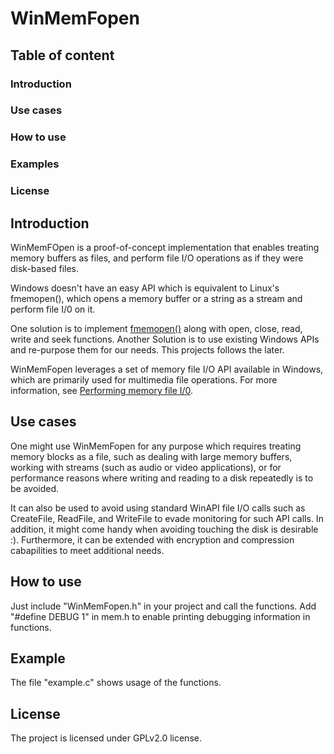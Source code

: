 # WinMemFopen

## Table of content 
###   Introduction 
###   Use cases 
###   How to use 
###   Examples
###   License 


## Introduction 
WinMemFOpen is a proof-of-concept implementation that enables treating memory buffers as files, and perform file I/O operations as if they were disk-based files. 

Windows doesn't have an easy API which is equivalent to Linux's fmemopen(), which opens a memory buffer or a string as a stream and perform file I/0 on it. 

One solution is to implement [fmemopen()](http://man7.org/linux/man-pages/man3/fmemopen.3.html) along with open, close, read, write and seek functions.
Another Solution is to use existing Windows APIs and re-purpose them for our needs. This projects follows the later. 

WinMemFopen leverages a set of memory file I/O API available in Windows, which are primarily used for multimedia file operations. For more information, see [Performing memory file I/0](https://docs.microsoft.com/en-us/windows/win32/multimedia/performing-memory-file-i-o). 

## Use cases 
One might use WinMemFopen for any purpose which requires treating memory blocks as a file, such as dealing with large memory buffers, working with streams (such as audio or video applications), or for performance reasons where writing and reading to a disk repeatedly is to be avoided.  

It can also be used to avoid using standard WinAPI file I/O calls such as CreateFile, ReadFile, and WriteFile to evade monitoring for such API calls. In addition, it might come handy when avoiding touching the disk is desirable :). Furthermore, it can be extended with encryption and compression cabapilities to meet additional needs. 

## How to use 
Just include "WinMemFopen.h" in your project and call the functions. 
Add "#define DEBUG 1" in mem.h to enable printing debugging information in functions. 

## Example
The file "example.c" shows usage of the functions.

## License 
The project is licensed under GPLv2.0 license. 